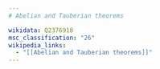 ```yaml
---
# Abelian and Tauberian theorems

wikidata: Q2376918
msc_classification: "26"
wikipedia_links:
  - "[[Abelian and Tauberian theorems]]"
---
```

